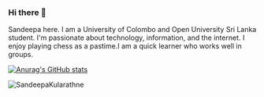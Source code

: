 ### Hi there 👋

Sandeepa here. I am a University of Colombo and Open University Sri Lanka student. I'm passionate about technology, information, and the internet. I enjoy playing chess as a pastime.I am a quick learner who works well in groups.

[![Anurag's GitHub stats](https://github-readme-stats.vercel.app/api?username=SandeepaKularathne)](https://github.com/anuraghazra/github-readme-stats)

 <p><img align="left" src="https://github-readme-stats.vercel.app/api/top-langs?username=SandeepaKularathne&show_icons=true&locale=en&layout=compact" alt="SandeepaKularathne" /></p>


